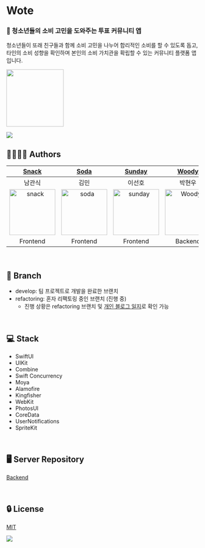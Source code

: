 # Wote

### 📱 청소년들의 소비 고민을 도와주는 투표 커뮤니티 앱
청소년들이 또래 친구들과 함께 소비 고민을 나누어 합리적인 소비를 할 수 있도록 돕고, 타인의 소비 성향을 확인하며 본인의 소비 가치관을 확립할 수 있는 커뮤니티 플랫폼 앱입니다.

<a href="https://apps.apple.com/kr/app/wote/id6470252868">
  <img src="https://velog.velcdn.com/images/snack/post/94ad7dd8-81cb-4b05-8ad8-31a8d579d23e/image.png"width="150"/>
</a>

![](https://velog.velcdn.com/images/snack/post/d76069e9-fefb-477d-91e4-9ed5eb029a22/image.jpg)

## 👨‍👩‍👧‍👦 Authors
<div>

| [Snack](https://github.com/snacknam) | [Soda](https://github.com/minnnidev) | [Sunday](https://github.com/sunhofficial) | [Woody](https://github.com/migusdn) | [Pin](https://github.com/pingse) | [Sia](https://github.com/hansn777) |
|:-----------------------------------:|:------------------------------------:|:---------------------------------------:|:-----------------------------------:|:-------------------------------:|:----------------------------------:|
| 남관식 | 김민 | 이선호 | 박현우 | 김용주 | 한선호 |
| <img width="120" alt="snack" src="https://avatars.githubusercontent.com/u/110089773?v=4"> | <img width="120" alt="soda" src="https://github.com/migusdn/Wote/assets/44918187/82df8d78-65f5-401a-986a-1ede0bfdfad0"> | <img width="120" alt="sunday" src="https://github.com/migusdn/Wote/assets/44918187/315862cb-c6d2-4e82-a568-196fbc9004e0"> | <img width="120" alt="Woody" src="https://github.com/DeveloperAcademy-POSTECH/2HoSeon-Server/assets/54494793/1d308d29-b5c6-4265-a0f3-6b45b5f91019"> | <img width="120" alt="pin" src="https://user-images.githubusercontent.com/54494793/236249499-c216965e-333a-495a-a9f5-e9842fc47c28.png"> | <img width="120" alt="sia" src="https://github.com/migusdn/Wote/assets/44918187/e4d9b3e1-5076-4f1e-8e56-e892ea235c12"> |
| Frontend | Frontend | Frontend | Backend | Backend | UI/UX |
  
</div>

</br>

## 🎄 Branch 
- develop: 팀 프로젝트로 개발을 완료한 브랜치
- refactoring: 혼자 리팩토링 중인 브랜치 (진행 중)
  - 진행 상황은 refactoring 브랜치 및 [개인 블로그 일지](https://velog.io/@minnnidev/SwiftUI-%ED%8C%80-%ED%94%84%EB%A1%9C%EC%A0%9D%ED%8A%B8-%ED%98%BC%EC%9E%90-%EB%A6%AC%ED%8C%A9%ED%86%A0%EB%A7%81%ED%95%98%EA%B8%B0-0)로 확인 가능
 
</br>

## 💻 Stack
- SwiftUI
- UIKit
- Combine
- Swift Concurrency
- Moya
- Alamofire
- Kingfisher
- WebKit
- PhotosUI
- CoreData
- UserNotifications
- SpriteKit

</br>

## 🖥️ Server Repository
[Backend](https://github.com/DeveloperAcademy-POSTECH/MacC-Team8-2HoSun-Server)

</br>

## 🔒 License
[MIT](https://choosealicense.com/licenses/mit/)

![](https://velog.velcdn.com/images/snack/post/1289cfaa-174a-4aa0-9050-ff8d86fa9c86/image.jpg)
